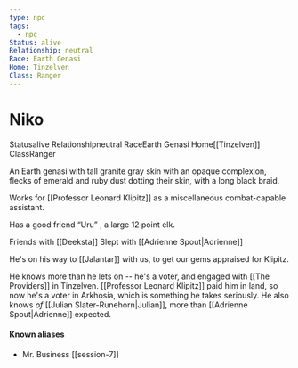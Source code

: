 ```yaml
---
type: npc
tags:
  - npc
Status: alive
Relationship: neutral
Race: Earth Genasi
Home: Tinzelven
Class: Ranger
---
```


# Niko

<span class="dataview inline-field"><span class="inline-field-key">Status</span><span class="inline-field-value">alive</span></span>
<span class="dataview inline-field"><span class="inline-field-key">Relationship</span><span class="inline-field-value">neutral</span></span>
<span class="dataview inline-field"><span class="inline-field-key">Race</span><span class="inline-field-value">Earth Genasi</span></span>
<span class="dataview inline-field"><span class="inline-field-key">Home</span><span class="inline-field-value">[[Tinzelven]]</span></span>
<span class="dataview inline-field"><span class="inline-field-key">Class</span><span class="inline-field-value">Ranger</span></span>

An Earth genasi with tall granite gray skin with an opaque complexion, flecks of emerald and ruby dust dotting their skin, with a long black braid.

Works for [[Professor Leonard Klipitz]] as a miscellaneous combat-capable assistant.

Has a good friend “Uru” , a large 12 point elk.

Friends with [[Deeksta]]
Slept with [[Adrienne Spout|Adrienne]]

He's on his way to [[Jalantar]] with us, to get our gems appraised for Klipitz. 

He knows more than he lets on -- he's a voter, and engaged with [[The Providers]] in Tinzelven. [[Professor Leonard Klipitz]] paid him in land, so now he's a voter in Arkhosia, which is something he takes seriously. He also knows *of* [[Julian Slater-Runehorn|Julian]], more than [[Adrienne Spout|Adrienne]] expected.

#### Known aliases
- Mr. Business [[session-7]]

